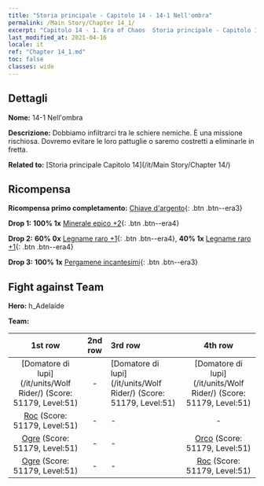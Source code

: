 ```yaml
---
title: "Storia principale - Capitolo 14 - 14-1 Nell'ombra"
permalink: /Main Story/Chapter 14_1/
excerpt: "Capitolo 14 - 1. Era of Chaos  Storia principale - Capitolo 14_1. 14-1 Nell'ombra"
last_modified_at: 2021-04-16
locale: it
ref: "Chapter 14_1.md"
toc: false
classes: wide
---
```


## Dettagli

 **Nome:** 14-1 Nell'ombra

 **Descrizione:** Dobbiamo infiltrarci tra le schiere nemiche. È una missione rischiosa. Dovremo evitare le loro pattuglie o saremo costretti a eliminarle in fretta.

 **Related to:** [Storia principale Capitolo 14](/it/Main Story/Chapter 14/)

## Ricompensa

 **Ricompensa primo completamento:** [Chiave d'argento](/it/Items/con_693/){: .btn .btn--era3}

 **Drop 1:** **100% 1x** [Minerale epico +2](/it/Items/mat_47/){: .btn .btn--era4}

 **Drop 2:** **60% 0x** [Legname raro +1](/it/Items/mat_41/){: .btn .btn--era4}, **40% 1x** [Legname raro +1](/it/Items/mat_41/){: .btn .btn--era4}

 **Drop 3:** **100% 1x** [Pergamene incantesimi](/it/Items/con_694/){: .btn .btn--era3}


## Fight against Team
 **Hero:** h_Adelaide

 **Team:**


  | 1st row | 2nd row | 3rd row | 4th row |
  |:----:|:----:|:----|:----:|
  | [Domatore di lupi](/it/units/Wolf Rider/) (Score: 51179, Level:51)  | - | [Domatore di lupi](/it/units/Wolf Rider/) (Score: 51179, Level:51)  | [Domatore di lupi](/it/units/Wolf Rider/) (Score: 51179, Level:51)  |
  | [Roc](/it/units/Roc/) (Score: 51179, Level:51)  | - | - | - |
  | [Ogre](/it/units/Ogre/) (Score: 51179, Level:51)  | - | - | [Orco](/it/units/Orc/) (Score: 51179, Level:51)  |
  | [Ogre](/it/units/Ogre/) (Score: 51179, Level:51)  | - | - | [Roc](/it/units/Roc/) (Score: 51179, Level:51)  |


